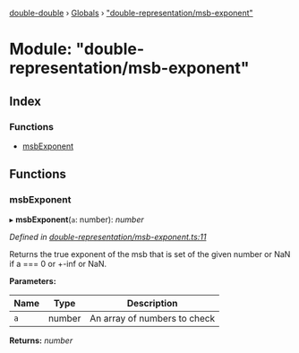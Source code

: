 [double-double](../README.md) › [Globals](../globals.md) › ["double-representation/msb-exponent"](_double_representation_msb_exponent_.md)

# Module: "double-representation/msb-exponent"

## Index

### Functions

* [msbExponent](_double_representation_msb_exponent_.md#msbexponent)

## Functions

###  msbExponent

▸ **msbExponent**(`a`: number): *number*

*Defined in [double-representation/msb-exponent.ts:11](https://github.com/FlorisSteenkamp/double-double/blob/bf93768/src/double-representation/msb-exponent.ts#L11)*

Returns the true exponent of the msb that is set of the given number or
NaN if a === 0 or +-inf or NaN.

**Parameters:**

Name | Type | Description |
------ | ------ | ------ |
`a` | number | An array of numbers to check  |

**Returns:** *number*
